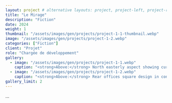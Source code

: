 ```yaml
---
layout: project # alternative layouts: project, project-left, project-right, project-top
title: "Le Mirage"
description: "Fiction"
date: 2024
weight: 1
thumbnail: "/assets/images/gen/projects/project-1-1-thumbnail.webp"
image: "/assets/images/gen/projects/project-1-2.webp"
categories: ["Fiction"]
client: "Projet"
role: "Chargée de développement"
gallery:
  - image: "/assets/images/gen/projects/project-1-1.webp"
    caption: "<strong>Above:</strong> North easterly aspect showing curved design"
  - image: "/assets/images/gen/projects/project-1-2.webp"
    caption: "<strong>Above:</strong> Rear offices square design in contrast"
gallery_limit: 2
---
```


...